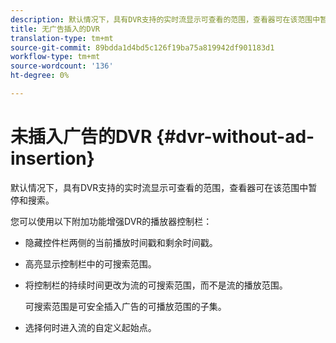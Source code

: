 ```yaml
---
description: 默认情况下，具有DVR支持的实时流显示可查看的范围，查看器可在该范围中暂停和搜索。
title: 无广告插入的DVR
translation-type: tm+mt
source-git-commit: 89bdda1d4bd5c126f19ba75a819942df901183d1
workflow-type: tm+mt
source-wordcount: '136'
ht-degree: 0%

---
```



# 未插入广告的DVR {#dvr-without-ad-insertion}

默认情况下，具有DVR支持的实时流显示可查看的范围，查看器可在该范围中暂停和搜索。

您可以使用以下附加功能增强DVR的播放器控制栏：

* 隐藏控件栏两侧的当前播放时间戳和剩余时间戳。
* 高亮显示控制栏中的可搜索范围。
* 将控制栏的持续时间更改为流的可搜索范围，而不是流的播放范围。

   可搜索范围是可安全插入广告的可播放范围的子集。
* 选择何时进入流的自定义起始点。